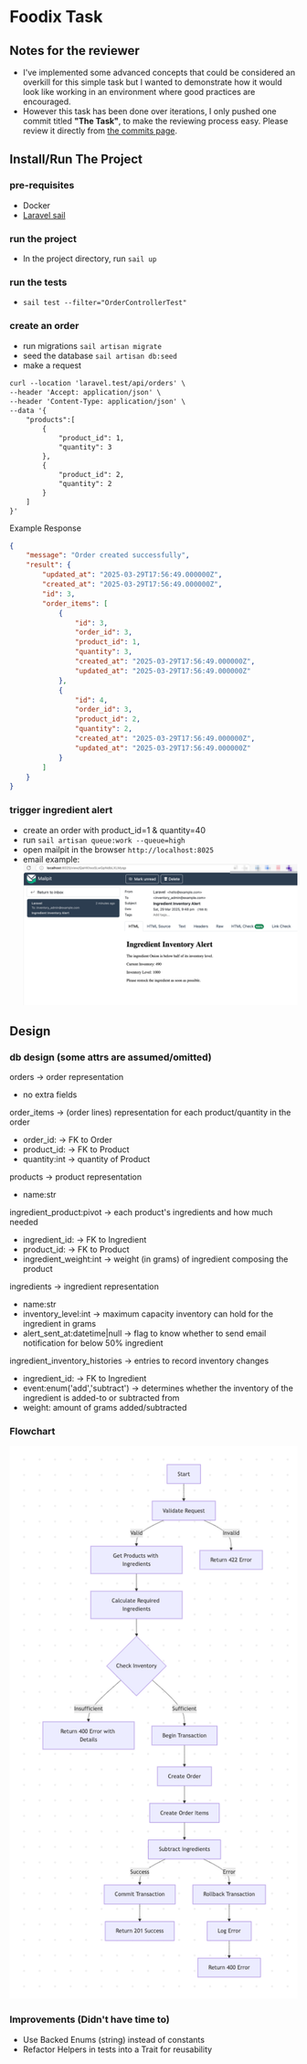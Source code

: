 # Foodix Task

## Notes for the reviewer

- I've implemented some advanced concepts that could be considered an overkill for this simple task but I wanted to demonstrate how it would look like working in an environment where good practices are encouraged.
- However this task has been done over iterations, I only pushed one commit titled **"The Task"**, to make the reviewing process easy. Please review it directly from [the commits page](https://github.com/shahwan42/foodix-tsk/commits/main/).

## Install/Run The Project

### pre-requisites

- Docker
- [Laravel sail](https://laravel.com/docs/12.x/sail)

### run the project

- In the project directory, run `sail up`

### run the tests

- `sail test --filter="OrderControllerTest"`

### create an order

- run migrations `sail artisan migrate`
- seed the database `sail artisan db:seed`
- make a request

```cURL
curl --location 'laravel.test/api/orders' \
--header 'Accept: application/json' \
--header 'Content-Type: application/json' \
--data '{
    "products":[
        {
            "product_id": 1,
            "quantity": 3
        },
        {
            "product_id": 2,
            "quantity": 2
        }
    ]
}'
```

Example Response

```JSON
{
    "message": "Order created successfully",
    "result": {
        "updated_at": "2025-03-29T17:56:49.000000Z",
        "created_at": "2025-03-29T17:56:49.000000Z",
        "id": 3,
        "order_items": [
            {
                "id": 3,
                "order_id": 3,
                "product_id": 1,
                "quantity": 3,
                "created_at": "2025-03-29T17:56:49.000000Z",
                "updated_at": "2025-03-29T17:56:49.000000Z"
            },
            {
                "id": 4,
                "order_id": 3,
                "product_id": 2,
                "quantity": 2,
                "created_at": "2025-03-29T17:56:49.000000Z",
                "updated_at": "2025-03-29T17:56:49.000000Z"
            }
        ]
    }
}
```

### trigger ingredient alert

- create an order with product_id=1 & quantity=40
- run `sail artisan queue:work --queue=high`
- open mailpit in the browser `http://localhost:8025`
- email example:
![email example](./mailpit_email_example.png)

## Design

### db design (some attrs are assumed/omitted)

orders  -> order representation

- no extra fields

order_items    -> (order lines) representation for each product/quantity in the order

- order_id: -> FK to Order
- product_id: -> FK to Product
- quantity:int -> quantity of Product

products    -> product representation

- name:str

ingredient_product:pivot    -> each product's ingredients and how much needed

- ingredient_id: -> FK to Ingredient
- product_id: -> FK to Product
- ingredient_weight:int -> weight (in grams) of ingredient composing the product

ingredients     -> ingredient representation

- name:str
- inventory_level:int  -> maximum capacity inventory can hold for the ingredient in grams
- alert_sent_at:datetime|null -> flag to know whether to send email notification for below 50% ingredient

ingredient_inventory_histories -> entries to record inventory changes

- ingredient_id: -> FK to Ingredient
- event:enum('add','subtract') -> determines whether the inventory of the ingredient is added-to or subtracted from
- weight: amount of grams added/subtracted

### Flowchart

![flowchart](flowchart.png)

### Improvements (Didn't have time to)

- Use Backed Enums (string) instead of constants
- Refactor Helpers in tests into a Trait for reusability

